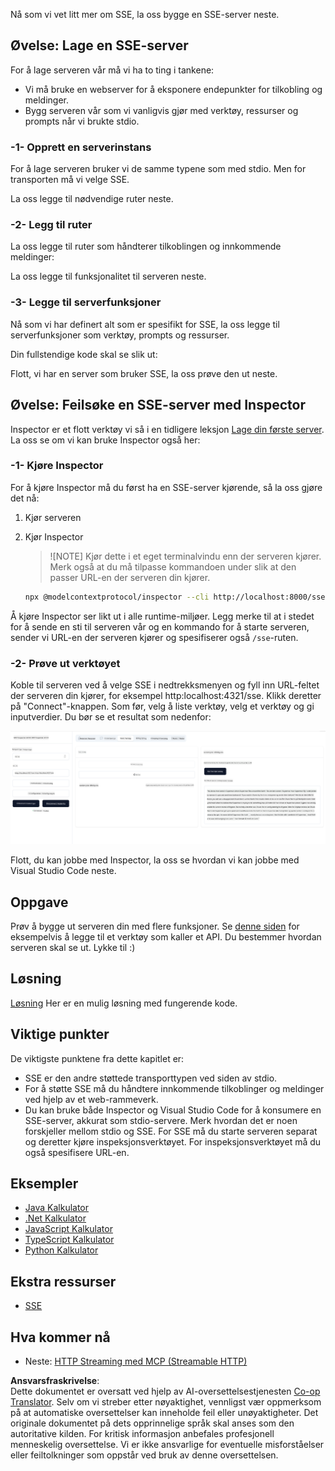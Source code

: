 <!--
CO_OP_TRANSLATOR_METADATA:
{
  "original_hash": "1681ca3633aeb49ee03766abdbb94a93",
  "translation_date": "2025-06-17T22:16:19+00:00",
  "source_file": "03-GettingStarted/05-sse-server/README.md",
  "language_code": "no"
}
-->
Nå som vi vet litt mer om SSE, la oss bygge en SSE-server neste.

## Øvelse: Lage en SSE-server

For å lage serveren vår må vi ha to ting i tankene:

- Vi må bruke en webserver for å eksponere endepunkter for tilkobling og meldinger.
- Bygg serveren vår som vi vanligvis gjør med verktøy, ressurser og prompts når vi brukte stdio.

### -1- Opprett en serverinstans

For å lage serveren bruker vi de samme typene som med stdio. Men for transporten må vi velge SSE.

La oss legge til nødvendige ruter neste.

### -2- Legg til ruter

La oss legge til ruter som håndterer tilkoblingen og innkommende meldinger:

La oss legge til funksjonalitet til serveren neste.

### -3- Legge til serverfunksjoner

Nå som vi har definert alt som er spesifikt for SSE, la oss legge til serverfunksjoner som verktøy, prompts og ressurser.

Din fullstendige kode skal se slik ut:

Flott, vi har en server som bruker SSE, la oss prøve den ut neste.

## Øvelse: Feilsøke en SSE-server med Inspector

Inspector er et flott verktøy vi så i en tidligere leksjon [Lage din første server](/03-GettingStarted/01-first-server/README.md). La oss se om vi kan bruke Inspector også her:

### -1- Kjøre Inspector

For å kjøre Inspector må du først ha en SSE-server kjørende, så la oss gjøre det nå:

1. Kjør serveren

1. Kjør Inspector

    > ![NOTE]
    > Kjør dette i et eget terminalvindu enn der serveren kjører. Merk også at du må tilpasse kommandoen under slik at den passer URL-en der serveren din kjører.

    ```sh
    npx @modelcontextprotocol/inspector --cli http://localhost:8000/sse --method tools/list
    ```

Å kjøre Inspector ser likt ut i alle runtime-miljøer. Legg merke til at i stedet for å sende en sti til serveren vår og en kommando for å starte serveren, sender vi URL-en der serveren kjører og spesifiserer også `/sse`-ruten.

### -2- Prøve ut verktøyet

Koble til serveren ved å velge SSE i nedtrekksmenyen og fyll inn URL-feltet der serveren din kjører, for eksempel http:localhost:4321/sse. Klikk deretter på "Connect"-knappen. Som før, velg å liste verktøy, velg et verktøy og gi inputverdier. Du bør se et resultat som nedenfor:

![SSE Server running in inspector](../../../../translated_images/sse-inspector.d86628cc597b8fae807a31d3d6837842f5f9ee1bcc6101013fa0c709c96029ad.no.png)

Flott, du kan jobbe med Inspector, la oss se hvordan vi kan jobbe med Visual Studio Code neste.

## Oppgave

Prøv å bygge ut serveren din med flere funksjoner. Se [denne siden](https://api.chucknorris.io/) for eksempelvis å legge til et verktøy som kaller et API. Du bestemmer hvordan serveren skal se ut. Lykke til :)

## Løsning

[Løsning](./solution/README.md) Her er en mulig løsning med fungerende kode.

## Viktige punkter

De viktigste punktene fra dette kapitlet er:

- SSE er den andre støttede transporttypen ved siden av stdio.
- For å støtte SSE må du håndtere innkommende tilkoblinger og meldinger ved hjelp av et web-rammeverk.
- Du kan bruke både Inspector og Visual Studio Code for å konsumere en SSE-server, akkurat som stdio-servere. Merk hvordan det er noen forskjeller mellom stdio og SSE. For SSE må du starte serveren separat og deretter kjøre inspeksjonsverktøyet. For inspeksjonsverktøyet må du også spesifisere URL-en.

## Eksempler

- [Java Kalkulator](../samples/java/calculator/README.md)
- [.Net Kalkulator](../../../../03-GettingStarted/samples/csharp)
- [JavaScript Kalkulator](../samples/javascript/README.md)
- [TypeScript Kalkulator](../samples/typescript/README.md)
- [Python Kalkulator](../../../../03-GettingStarted/samples/python)

## Ekstra ressurser

- [SSE](https://developer.mozilla.org/en-US/docs/Web/API/Server-sent_events)

## Hva kommer nå

- Neste: [HTTP Streaming med MCP (Streamable HTTP)](/03-GettingStarted/06-http-streaming/README.md)

**Ansvarsfraskrivelse**:  
Dette dokumentet er oversatt ved hjelp av AI-oversettelsestjenesten [Co-op Translator](https://github.com/Azure/co-op-translator). Selv om vi streber etter nøyaktighet, vennligst vær oppmerksom på at automatiske oversettelser kan inneholde feil eller unøyaktigheter. Det originale dokumentet på dets opprinnelige språk skal anses som den autoritative kilden. For kritisk informasjon anbefales profesjonell menneskelig oversettelse. Vi er ikke ansvarlige for eventuelle misforståelser eller feiltolkninger som oppstår ved bruk av denne oversettelsen.